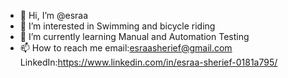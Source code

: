 - 👋 Hi, I’m @esraa
- 👀 I’m interested in Swimming and bicycle riding
- 🌱 I’m currently learning Manual and Automation Testing
- 📫 How to reach me email:esraasherief@gmail.com
LinkedIn:https://www.linkedin.com/in/esraa-sherief-0181a795/

<!---
esraa90021/esraa90021 is a ✨ special ✨ repository because its `README.md` (this file) appears on your GitHub profile.
You can click the Preview link to take a look at your changes.
--->
